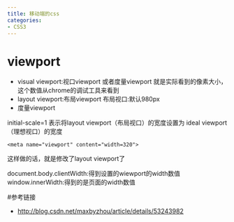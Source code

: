 ```yaml
---
title: 移动端的css
categories: 
- CSS3
---
```


# viewport
- visual viewport:视口viewport 或者度量viewport
  就是实际看到的像素大小，这个数值从chrome的调试工具来看到
- layout viewport:布局viewport
 布局视口:默认980px
- 度量viewport


initial-scale=1 表示将layout viewport（布局视口）的宽度设置为 ideal viewport（理想视口）的宽度

```
<meta name="viewport" content="width=320">

```
这样做的话，就是修改了layout viewport了

document.body.clientWidth:得到设置的wiewport的width数值
window.innerWidth:得到的是页面的width数值

#参考链接
- http://blog.csdn.net/maxbyzhou/article/details/53243982